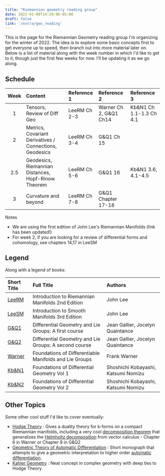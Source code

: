 ```yaml
---
title: "Riemannian geometry reading group"
date: 2022-01-08T14:29:06-05:00
draft: false
link: '/extra/geo_reading'
---
```


This is the page for the Riemannian Geometry reading group I'm organizing for the winter of 2022. The idea is to explore some basic concepts first to get everyone up to speed, then branch out into more material later on. Below is a list of material along with the week number in which I'd like to get to it, though just the first few weeks for now. I'll be updating it as we go along.

## Schedule
| Week |  Content |  Reference 1 | Reference 2 | Reference 3 | 
|:---:|:----------|:-----------|:-------------|:-----|
| 1 |  Tensors, Review of Diff Geo| LeeRM Ch 2-3 |  Warner Ch 2, G&Q1 Ch14 | Kb&N1 Ch 1.1-1.3 Ch 4.1 | 
| 2 |  Metrics, Covariant Derivatives / Connections, Geodesics | LeeRM Ch 3-4 | G&Q1 Ch 15 |  |
| 2.5 |  Geodesics, Riemannian Distances, Hopf-Rinow Theorem | LeeRM Ch 5-6 | G&Q1 16 | Kb&N1 3.6, 4.1-4.5|
| 3 |  Curvature and beyond | LeeRM Ch 7-8 | G&Q1 Chapter 17-18 | | 

Notes
- We are using the first edition of John Lee's Riemannian Manifolds (link has been updated!)
- For week 2, if you are looking for a review of differential forms and cohomology, see chapters 14,17 in LeeSM

 
## Legend
Along with a legend of books:

| Short Title | Full Title | Authors |
|:----|:-------|:-----------|
| [LeeRM](https://link.springer.com/book/10.1007/b98852) | Introduction to Riemannian Manifolds 2nd Edition | John Lee | 
| [LeeSM](https://link.springer.com/book/10.1007/978-1-4419-9982-5) | Introduction to Smooth Manifolds 3rd Edition | John Lee |
| [G&Q1](https://link.springer.com/book/10.1007/978-3-030-46040-2) | Differential Geometry and Lie Groups: A first course | Jean Gallier, Jocelyn Quaintance|
| [G&Q2](https://link.springer.com/book/10.1007/978-3-030-46047-1)| Differential Geometry and Lie Groups: A second course | Jean Gallier, Jocelyn Quaintance|
| [Warner](https://link.springer.com/book/10.1007/978-1-4757-1799-0) | Foundations of Differentiable Manifolds and Lie Groups | Frank Warner | 
| [Kb&N1](https://en.wikipedia.org/wiki/Foundations_of_Differential_Geometry) | Foundations of Differential Geometry Vol 1| Shoshichi Kobayashi, Katsumi Nomizu | 
| [Kb&N2](https://en.wikipedia.org/wiki/Foundations_of_Differential_Geometry) | Foundations of Differential Geometry Vol 2| Shoshichi Kobayashi, Katsumi Nomizu|


## Other Topics
Some other cool stuff I'd like to cover eventually:
- [Hodge Theory](https://en.wikipedia.org/wiki/Hodge_theory) : Gives a duality theory for k-forms on a compact Riemannian manifolds, including a very cool [decomposition theorem](https://en.wikipedia.org/wiki/Hodge_theory#Operators_in_Hodge_theory) that generalizes the [Helmholtz decomposition](https://en.wikipedia.org/wiki/Helmholtz_decomposition) from vector calculus - Chapter 6 in Warner or Chapter 8 in G&Q2
- [Geometric Theory of Automatic Differentiation](https://arxiv.org/abs/1812.11592) : Short monograph that attempts to give a geometric interpretation to higher order [automatic differentiation](https://en.wikipedia.org/wiki/Automatic_differentiation). 
- [Kahler Geometry](https://en.wikipedia.org/wiki/K%C3%A4hler_manifold) : Neat concept in complex geometry with deep ties to Hodge Theory


